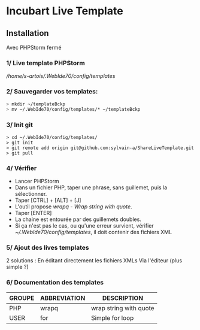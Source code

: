 # Incubart Live Template

## Installation

Avec PHPStorm fermé

### 1/ Live template PHPStorm
*/home/s-artois/.WebIde70/config/templates*


### 2/ Sauvegarder vos templates:
```bash
> mkdir ~/templateBckp
> mv ~/.WebIde70/config/templates/* ~/templateBckp
```


### 3/ Init git
```shell
> cd ~/.WebIde70/config/templates/
> git init
> git remote add origin git@github.com:sylvain-a/ShareLiveTemplate.git
> git pull
```


### 4/ Vérifier
* Lancer PHPStorm
* Dans un fichier PHP, taper une phrase, sans guillemet, puis la sélectionner.
* Taper [CTRL] + [ALT] + [J]
* L'outil propose *wrapq* - *Wrap string with quote*.
* Taper [ENTER]
* La chaine est entourée par des guillemets doubles.
* Si ça n'est pas le cas, ou qu'une erreur survient, vérifier *~/.WebIde70/config/templates*, il doit contenir des fichiers XML

### 5/ Ajout des lives templates

2 solutions :
En éditant directement les fichiers XMLs
Via l'éditeur (plus simple ?)

### 6/ Documentation des templates
  
  
GROUPE | ABBREVIATION | DESCRIPTION
--- | --- | ---
PHP | wrapq | wrap string with quote
USER | for | Simple for loop






